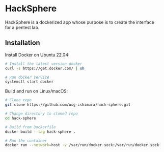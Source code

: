 # HackSphere
HackSphere is a dockerized app whose purpose is to create the interface for a pentest lab.

## Installation
Install Docker on Ubuntu 22.04:

```bash
# Install the latest version docker
curl -s https://get.docker.com/ | sh

# Run docker service
systemctl start docker
```
Build and run on Linux/macOS:
```bash
# Clone repo
git clone https://github.com/usg-ishimura/hack-sphere.git

# Change directory to cloned repo
cd hack-sphere

# Build from Dockerfile
docker build --tag hack-sphere .

# Run the container
docker run --network=host -v /var/run/docker.sock:/var/run/docker.sock -p 5000:5000 hack-sphere
